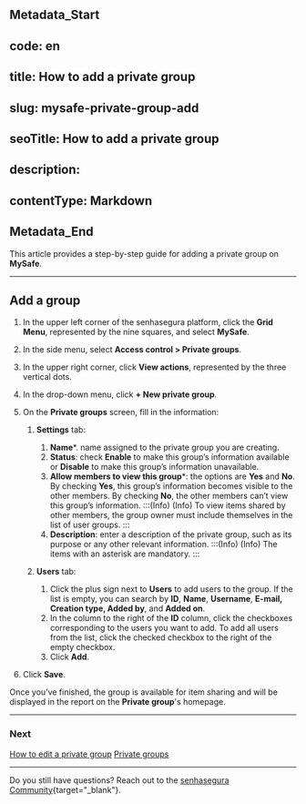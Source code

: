 ## Metadata_Start 
## code: en
## title: How to add a private group 
## slug: mysafe-private-group-add 
## seoTitle: How to add a private group 
## description:  
## contentType: Markdown 
## Metadata_End
This article provides a step-by-step guide for adding a private group on **MySafe**.
***

## Add a group

1. In the upper left corner of the senhasegura platform, click the **Grid Menu**, represented by the nine squares, and select **MySafe**.

2. In the side menu, select **Access control > Private groups**.
3. In the upper right corner,  click **View actions**, represented by the three vertical dots.

4. In the drop-down menu, click **+ New private group**.

5. On the **Private groups** screen, fill in the information:
    1. **Settings** tab:
        1. **Name***. name assigned to the private group you are creating.
        2. **Status**: check **Enable** to make this group’s information available or **Disable** to make this group’s information unavailable.
        3. **Allow members to view this group***: the options are **Yes** and **No**. By checking **Yes**,  this group’s information becomes visible to the other members. By checking **No**, the other members can’t view this group’s information.
         :::(Info) (Info)
        To view items shared by other members, the group owner must include themselves in the list of user groups.
        :::
        4. **Description**: enter a description of the private group, such as its purpose or any other relevant information.
      :::(Info) (Info)
      The items with an asterisk are mandatory.
      :::
    
    
    2. **Users** tab:
        1. Click the plus sign next to **Users** to add users to the group. If the list is empty, you can search by **ID**, **Name**, **Username**, **E-mail, Creation type, Added by**, and **Added on**.
        2. In the column to the right of the **ID** column, click the checkboxes corresponding to the users you want to add. To add all users from the list, click the checked checkbox to the right of the empty checkbox.
        3. Click **Add**.

7. Click **Save**.

Once you’ve finished, the group is available for item sharing and will be displayed in the report on the **Private group**'s homepage.


***
### Next 
[How to edit a private group](/v3-32/docs/mysafe-private-group-edit)
[Private groups](/v3-32/docs/mysafe-private-group)

* * *

Do you still have questions? Reach out to the [senhasegura Community](https://community.senhasegura.io/){target="_blank"}.